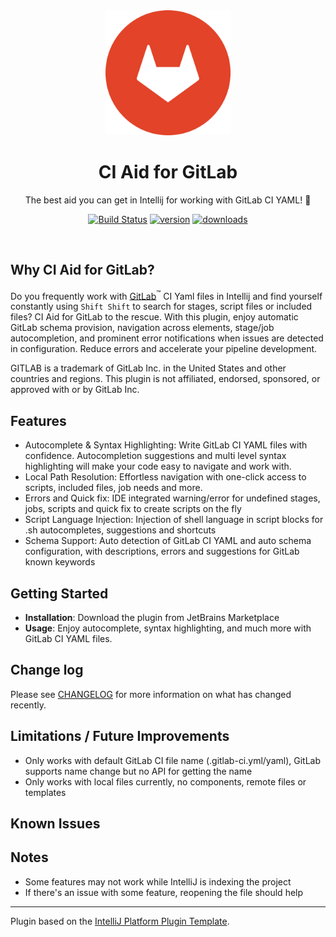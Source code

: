 
<div align="center">
    <a href="https://plugins.jetbrains.com/plugin/25859-gitlab-ci-aid">
        <img src="./src/main/resources/META-INF/pluginIcon.svg" width="200" height="200" alt="logo"/>
    </a>
</div>
<h1 align="center">CI Aid for GitLab</h1>
<p align="center">The best aid you can get in Intellij for working with GitLab CI YAML! 🚀</p>

<p align="center">
<a href="https://actions-badge.atrox.dev/deeepamin/gitlab-ci-aid/goto?ref=main"><img alt="Build Status" src="https://img.shields.io/endpoint.svg?url=https%3A%2F%2Factions-badge.atrox.dev%2Fdeeepamin%2Fgitlab-ci-aid%2Fbadge%3Fref%3Dmain&style=flat" /></a>
<a href="https://plugins.jetbrains.com/plugin/25859-gitlab-ci-aid"><img src="https://img.shields.io/jetbrains/plugin/v/25859-gitlab-ci-aid.svg?style=flat-square" alt="version"></a>
<a href="https://plugins.jetbrains.com/plugin/25859-gitlab-ci-aid"><img src="https://img.shields.io/jetbrains/plugin/d/25859-gitlab-ci-aid.svg?style=flat-square" alt="downloads"></a>
</p>
<br>

## Why CI Aid for GitLab?

<!-- Plugin description -->
Do you frequently work with [GitLab](https://gitlab.com)<sup>™</sup> CI Yaml files in Intellij and find yourself constantly using `Shift Shift` to search 
for stages, script files or included files? CI Aid for GitLab to the rescue. With this plugin, enjoy automatic GitLab schema 
provision, navigation across elements, stage/job autocompletion, and prominent error notifications when issues are detected 
in configuration. Reduce errors and accelerate your pipeline development.

GITLAB is a trademark of GitLab Inc. in the United States and other countries and regions. This plugin is not affiliated, endorsed, sponsored, or approved with or by GitLab Inc.

## Features

* Autocomplete & Syntax Highlighting: Write GitLab CI YAML files with confidence. Autocompletion suggestions and multi 
  level syntax highlighting will make your code easy to navigate and work with.
* Local Path Resolution: Effortless navigation with one-click access to scripts, included files, job needs and more.
* Errors and Quick fix: IDE integrated warning/error for undefined stages, jobs, scripts and quick fix to create scripts on the fly
* Script Language Injection: Injection of shell language in script blocks for .sh autocompletes, suggestions and shortcuts
* Schema Support: Auto detection of GitLab CI YAML and auto schema configuration, with descriptions, errors and suggestions for GitLab known keywords 

## Getting Started

* **Installation**: Download the plugin from JetBrains Marketplace
* **Usage**: Enjoy autocomplete, syntax highlighting, and much more with GitLab CI YAML files.

<!-- Plugin description end -->

## Change log

Please see [CHANGELOG](CHANGELOG.md) for more information on what has changed recently.

## Limitations / Future Improvements
* Only works with default GitLab CI file name (.gitlab-ci.yml/yaml), GitLab supports name change but no API for getting the name
* Only works with local files currently, no components, remote files or templates

## Known Issues

## Notes
* Some features may not work while IntelliJ is indexing the project
* If there's an issue with some feature, reopening the file should help 

---
Plugin based on the [IntelliJ Platform Plugin Template][template].

[template]: https://github.com/JetBrains/intellij-platform-plugin-template
[docs:plugin-description]: https://plugins.jetbrains.com/docs/intellij/plugin-user-experience.html#plugin-description-and-presentation
